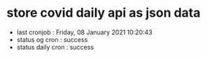 # store covid daily api as json data

- last cronjob : Friday, 08 January 2021 10:20:43
- status og cron : success
- status daily cron : success
      
      